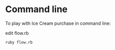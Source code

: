 
# Command line 

To play with Ice Cream purchase in command line:

edit flow.rb

```
ruby flow.rb
```
